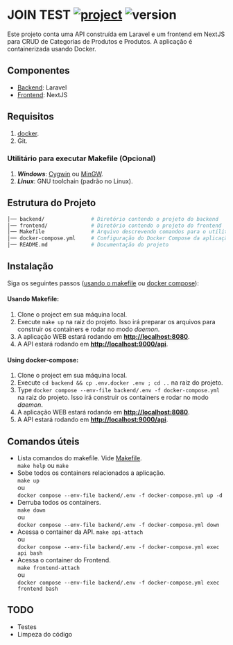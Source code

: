 # JOIN TEST [![project][project]]() ![version][version-badge]

Este projeto conta uma API construída em Laravel e um frontend em NextJS para CRUD de Categorias de Produtos e Produtos. A aplicação é containerizada usando Docker.

## Componentes  
- [Backend][backend]: Laravel
- [Frontend][frontend]: NextJS

## Requisitos  
  1. [docker](https://www.docker.com/products/docker-desktop).
  2. Git.
  
  
### Utilitário para executar **Makefile** (Opcional)
  1. ***Windows***: [Cygwin](https://www.cygwin.com) ou [MinGW](http://www.mingw.org).
  2. ***Linux***: GNU toolchain (padrão no Linux).


## Estrutura do Projeto
```bash
│── backend/               # Diretório contendo o projeto do backend
│── frontend/              # Diretório contendo o projeto do frontend
│── Makefile               # Arquivo descrevendo comandos para o utilitário make
│── docker-compose.yml     # Configuração do Docker Compose da aplicação
│── README.md              # Documentação do projeto
```

## Instalação
Siga os seguintes passos ([usando o makefile](#using-makefile) ou [docker compose](#using-docker-compose)):

#### Usando **Make**file:  
  1. Clone o project em sua máquina local.
  2. Execute `make up` na raiz do projeto. Isso irá preparar os arquivos para construir os containers e rodar no modo _daemon_.
  3. A aplicação WEB estará rodando em **[http://localhost:8080](http://localhost:8080)**.
  4. A API estará rodando em **[http://localhost:9000/api](http://localhost:9000/api)**.
   
#### Using **docker-compose**:  
  1. Clone o project em sua máquina local.
  2. Execute `cd backend && cp .env.docker .env ; cd ..` na raiz do projeto.
  3. Type ``docker compose --env-file backend/.env -f docker-compose.yml`` na raiz do projeto. Isso irá construir os containers e rodar no modo _daemon_.
  4. A aplicação WEB estará rodando em **[http://localhost:8080](http://localhost:8080)**.
  5. A API estará rodando em **[http://localhost:9000/api](http://localhost:9000/api)**.


## Comandos úteis

  * Lista comandos do makefile. Vide [Makefile][MAKEFILE].  
    `make help` ou `make`
  * Sobe todos os containers relacionados a aplicação.  
    `make up`  
    ou  
    `docker compose --env-file backend/.env -f docker-compose.yml up -d`  
  * Derruba todos os containers.  
    `make down`  
    ou  
    `docker compose --env-file backend/.env -f docker-compose.yml down`  
  * Acessa o container da API.
    `make api-attach`  
    ou  
    `docker compose --env-file backend/.env -f docker-compose.yml exec api bash`  
  * Acessa o container do Frontend.  
    `make frontend-attach`  
    ou  
    `docker compose --env-file backend/.env -f docker-compose.yml exec frontend bash`  
  

## TODO
  - Testes
  - Limpeza do código



[MAKEFILE]: ./Makefile
[project]: https://img.shields.io/badge/join-tomato.svg
[version-badge]: https://img.shields.io/badge/version-1.0.0-blue.svg

[backend]: ./backend/README
[frontend]: ./frontend/README
